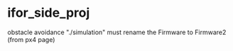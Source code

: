 # ifor_side_proj
obstacle avoidance
"./simulation"
must rename the Firmware to Firmware2 (from px4 page)
